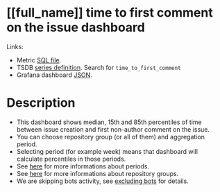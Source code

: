 <h1 id="dashboard-header">[[full_name]] time to first comment on the issue dashboard</h1>
<p>Links:</p>
<ul>
<li>Metric <a href="https://github.com/cncf/devstats/blob/master/metrics/shared/time_to_first_comment.sql" target="_blank">SQL file</a>.</li>
<li>TSDB <a href="https://github.com/cncf/devstats/blob/master/metrics/[[lower_name]]/metrics.yaml" target="_blank">series definition</a>. Search for <code>time_to_first_comment</code></li>
<li>Grafana dashboard <a href="https://github.com/cncf/devstats/blob/master/grafana/dashboards/[[lower_name]]/time-to-first-comment-on-the-issue.json" target="_blank">JSON</a>.</li>
</ul>
<h1 id="description">Description</h1>
<ul>
<li>This dashboard shows median, 15th and 85th percentiles of time between issue creation and first non-author comment on the issue.</li>
<li>You can choose repository group (or all of them) and aggregation period.</li>
<li>Selecting period (for example week) means that dashboard will calculate percentiles in those periods.</li>
<li>See <a href="https://github.com/cncf/devstats/blob/master/docs/periods.md" target="_blank">here</a> for more informations about periods.</li>
<li>See <a href="https://github.com/cncf/devstats/blob/master/docs/repository_groups.md" target="_blank">here</a> for more informations about repository groups.</li>
<li>We are skipping bots activity, see <a href="https://github.com/cncf/devstats/blob/master/docs/excluding_bots.md" target="_blank">excluding bots</a> for details.</li>
</ul>
